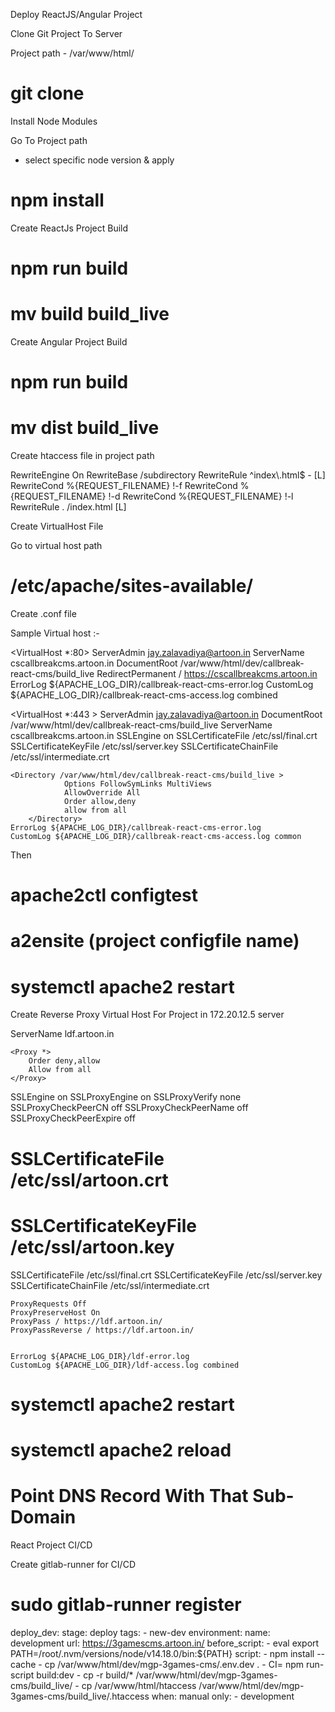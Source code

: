 Deploy ReactJS/Angular Project


Clone Git Project To Server

Project path - /var/www/html/
# git clone <Git Url>



Install Node Modules

Go To Project path


- select specific node version & apply 



# npm install



Create ReactJs Project Build


# npm run build
# mv build build_live



Create Angular Project Build


# npm run build
# mv dist build_live



Create htaccess file in project path


<IfModule mod_rewrite.c>
RewriteEngine On
RewriteBase /subdirectory
RewriteRule ^index\.html$ - [L]
RewriteCond %{REQUEST_FILENAME} !-f
RewriteCond %{REQUEST_FILENAME} !-d
RewriteCond %{REQUEST_FILENAME} !-l
RewriteRule . /index.html [L]
</IfModule>



Create VirtualHost File

Go to virtual host path


# /etc/apache/sites-available/



Create .conf file  



Sample Virtual host :-


<VirtualHost *:80>
    ServerAdmin jay.zalavadiya@artoon.in
    ServerName cscallbreakcms.artoon.in
    DocumentRoot /var/www/html/dev/callbreak-react-cms/build_live
    RedirectPermanent / https://cscallbreakcms.artoon.in
    ErrorLog ${APACHE_LOG_DIR}/callbreak-react-cms-error.log
    CustomLog ${APACHE_LOG_DIR}/callbreak-react-cms-access.log combined
</VirtualHost>

<VirtualHost *:443 >
    ServerAdmin jay.zalavadiya@artoon.in
    DocumentRoot /var/www/html/dev/callbreak-react-cms/build_live
    ServerName cscallbreakcms.artoon.in
SSLEngine on
SSLCertificateFile /etc/ssl/final.crt
SSLCertificateKeyFile /etc/ssl/server.key
SSLCertificateChainFile /etc/ssl/intermediate.crt


    <Directory /var/www/html/dev/callbreak-react-cms/build_live >
                Options FollowSymLinks MultiViews
                AllowOverride All
                Order allow,deny
                allow from all
        </Directory>
    ErrorLog ${APACHE_LOG_DIR}/callbreak-react-cms-error.log
    CustomLog ${APACHE_LOG_DIR}/callbreak-react-cms-access.log common
</VirtualHost>


Then

# apache2ctl configtest
# a2ensite (project configfile name)



# systemctl apache2 restart  



Create Reverse Proxy Virtual Host For Project in 172.20.12.5 server

<VirtualHost :443>
    ServerName ldf.artoon.in


    <Proxy *>
        Order deny,allow
        Allow from all
    </Proxy>


SSLEngine on
SSLProxyEngine on
SSLProxyVerify none
SSLProxyCheckPeerCN off
SSLProxyCheckPeerName off
SSLProxyCheckPeerExpire off


#    SSLCertificateFile /etc/ssl/artoon.crt
#    SSLCertificateKeyFile /etc/ssl/artoon.key
SSLCertificateFile /etc/ssl/final.crt
SSLCertificateKeyFile /etc/ssl/server.key
SSLCertificateChainFile /etc/ssl/intermediate.crt


    ProxyRequests Off
    ProxyPreserveHost On
    ProxyPass / https://ldf.artoon.in/
    ProxyPassReverse / https://ldf.artoon.in/


    ErrorLog ${APACHE_LOG_DIR}/ldf-error.log
    CustomLog ${APACHE_LOG_DIR}/ldf-access.log combined 



# systemctl apache2 restart 
# systemctl apache2 reload 



# Point DNS Record With That Sub-Domain



React Project CI/CD

Create gitlab-runner for CI/CD


# sudo gitlab-runner register



deploy_dev:
  stage: deploy
  tags: 
    - new-dev
  environment:
    name: development
    url: https://3gamescms.artoon.in/
  before_script:
    - eval export PATH=/root/.nvm/versions/node/v14.18.0/bin:${PATH}
  script:
    - npm install --cache
    - cp /var/www/html/dev/mgp-3games-cms/.env.dev .
    - CI= npm run-script build:dev
    - cp -r build/* /var/www/html/dev/mgp-3games-cms/build_live/
    - cp /var/www/html/htaccess /var/www/html/dev/mgp-3games-cms/build_live/.htaccess
  when: manual
  only:
    - development
